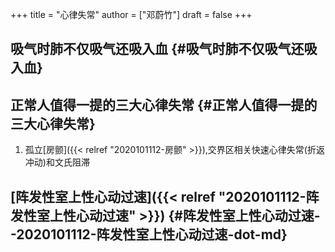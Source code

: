 +++
title = "心律失常"
author = ["邓蔚竹"]
draft = false
+++

## 吸气时肺不仅吸气还吸入血 {#吸气时肺不仅吸气还吸入血}


## 正常人值得一提的三大心律失常 {#正常人值得一提的三大心律失常}

1.  孤立[房颤]({{< relref "2020101112-房颤" >}}),交界区相关快速心律失常(折返冲动)和文氏阻滞


## [阵发性室上性心动过速]({{< relref "2020101112-阵发性室上性心动过速" >}}) {#阵发性室上性心动过速--2020101112-阵发性室上性心动过速-dot-md}